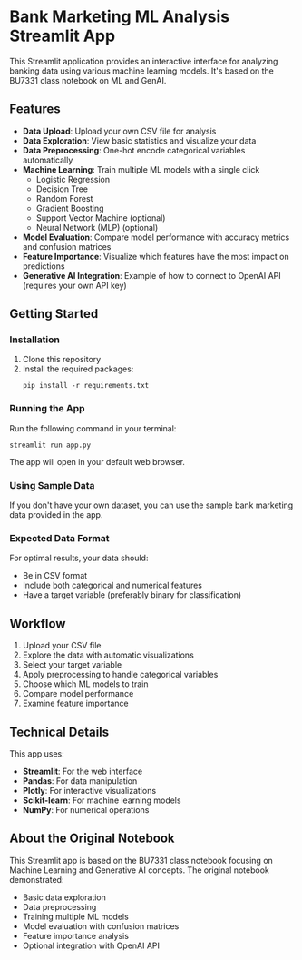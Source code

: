 # Bank Marketing ML Analysis Streamlit App

This Streamlit application provides an interactive interface for analyzing banking data using various machine learning models. It's based on the BU7331 class notebook on ML and GenAI.

## Features

- **Data Upload**: Upload your own CSV file for analysis
- **Data Exploration**: View basic statistics and visualize your data
- **Data Preprocessing**: One-hot encode categorical variables automatically
- **Machine Learning**: Train multiple ML models with a single click
  - Logistic Regression
  - Decision Tree
  - Random Forest
  - Gradient Boosting
  - Support Vector Machine (optional)
  - Neural Network (MLP) (optional)
- **Model Evaluation**: Compare model performance with accuracy metrics and confusion matrices
- **Feature Importance**: Visualize which features have the most impact on predictions
- **Generative AI Integration**: Example of how to connect to OpenAI API (requires your own API key)

## Getting Started

### Installation

1. Clone this repository
2. Install the required packages:
   ```
   pip install -r requirements.txt
   ```

### Running the App

Run the following command in your terminal:
```
streamlit run app.py
```

The app will open in your default web browser.

### Using Sample Data

If you don't have your own dataset, you can use the sample bank marketing data provided in the app.

### Expected Data Format

For optimal results, your data should:
- Be in CSV format
- Include both categorical and numerical features
- Have a target variable (preferably binary for classification)

## Workflow

1. Upload your CSV file
2. Explore the data with automatic visualizations
3. Select your target variable
4. Apply preprocessing to handle categorical variables
5. Choose which ML models to train
6. Compare model performance
7. Examine feature importance

## Technical Details

This app uses:
- **Streamlit**: For the web interface
- **Pandas**: For data manipulation
- **Plotly**: For interactive visualizations
- **Scikit-learn**: For machine learning models
- **NumPy**: For numerical operations

## About the Original Notebook

This Streamlit app is based on the BU7331 class notebook focusing on Machine Learning and Generative AI concepts. The original notebook demonstrated:

- Basic data exploration
- Data preprocessing
- Training multiple ML models
- Model evaluation with confusion matrices
- Feature importance analysis
- Optional integration with OpenAI API
